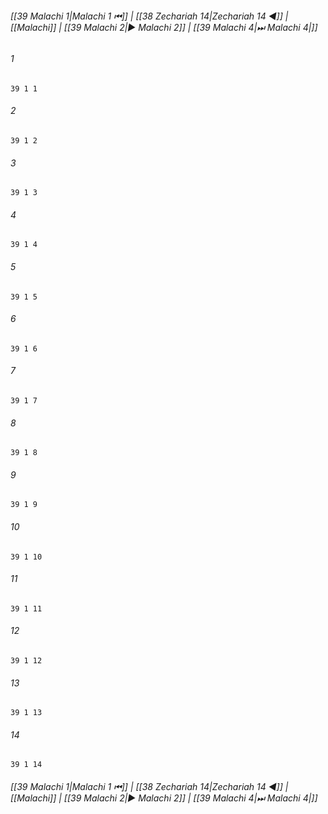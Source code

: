 
###### [[39 Malachi 1|Malachi 1 ⏮]] | [[38 Zechariah 14|Zechariah 14 ◀]] | [[Malachi]] | [[39 Malachi 2|▶ Malachi 2]] | [[39 Malachi 4|⏭ Malachi 4|]]

###### 1
``` verse
39 1 1 
```
###### 2
``` verse
39 1 2 
```
###### 3
``` verse
39 1 3 
```
###### 4
``` verse
39 1 4 
```
###### 5
``` verse
39 1 5 
```
###### 6
``` verse
39 1 6 
```
###### 7
``` verse
39 1 7 
```
###### 8
``` verse
39 1 8 
```
###### 9
``` verse
39 1 9 
```
###### 10
``` verse
39 1 10 
```
###### 11
``` verse
39 1 11 
```
###### 12
``` verse
39 1 12 
```
###### 13
``` verse
39 1 13 
```
###### 14
``` verse
39 1 14 
```

###### [[39 Malachi 1|Malachi 1 ⏮]] | [[38 Zechariah 14|Zechariah 14 ◀]] | [[Malachi]] | [[39 Malachi 2|▶ Malachi 2]] | [[39 Malachi 4|⏭ Malachi 4|]]

